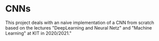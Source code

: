 # CNNs
This project deals with an naive implementation of a CNN from scratch based on the lectures "DeepLearning and Neural Netz" and "Machine Learning" at KIT in 2020/2021."
